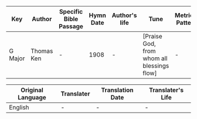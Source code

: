 Key | Author   | Specific Bible Passage     |Hymn Date |Author's life |Tune |Metrical Pattern   |Composer/Source
-- | --------- | ---------------------------|----------|--------------|-----|-------------------|-------------  
G Major |Thomas Ken |- |1908 |- |[Praise God, from whom all blessings flow] |- |Guillaume Franc

Original Language | Translater | Translation Date   | Translater's Life  
----------------- | --------- | --------------------|-------------     
English |- |- |-
